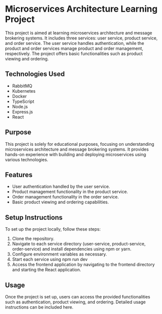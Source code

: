 # Microservices Architecture Learning Project

This project is aimed at learning microservices architecture and message brokering systems. It includes three services: user service, product service, and order service. The user service handles authentication, while the product and order services manage product and order management, respectively. The project offers basic functionalities such as product viewing and ordering.

## Technologies Used
- RabbitMQ
- Kubernetes
- Docker
- TypeScript
- Node.js
- Express.js
- React

## Purpose
This project is solely for educational purposes, focusing on understanding microservices architecture and message brokering systems. It provides hands-on experience with building and deploying microservices using various technologies.

## Features
- User authentication handled by the user service.
- Product management functionality in the product service.
- Order management functionality in the order service.
- Basic product viewing and ordering capabilities.

## Setup Instructions
To set up the project locally, follow these steps:
1. Clone the repository.
2. Navigate to each service directory (user-service, product-service, order-service) and install dependencies using npm or yarn.
3. Configure environment variables as necessary.
4. Start each service using npm run dev
5. Access the frontend application by navigating to the frontend directory and starting the React application.

## Usage
Once the project is set up, users can access the provided functionalities such as authentication, product viewing, and ordering. Detailed usage instructions can be included here.

